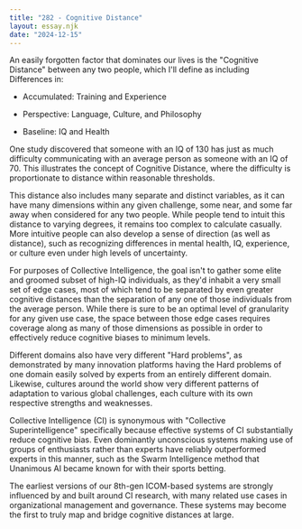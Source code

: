 ```yaml
---
title: "282 - Cognitive Distance"
layout: essay.njk
date: "2024-12-15"
---
```


An easily forgotten factor that dominates our lives is the "Cognitive Distance" between any two people, which I'll define as including Differences in:

- Accumulated: Training and Experience

- Perspective: Language, Culture, and Philosophy

- Baseline: IQ and Health

One study discovered that someone with an IQ of 130 has just as much difficulty communicating with an average person as someone with an IQ of 70. This illustrates the concept of Cognitive Distance, where the difficulty is proportionate to distance within reasonable thresholds.

This distance also includes many separate and distinct variables, as it can have many dimensions within any given challenge, some near, and some far away when considered for any two people. While people tend to intuit this distance to varying degrees, it remains too complex to calculate casually. More intuitive people can also develop a sense of direction (as well as distance), such as recognizing differences in mental health, IQ, experience, or culture even under high levels of uncertainty.

For purposes of Collective Intelligence, the goal isn't to gather some elite and groomed subset of high-IQ individuals, as they'd inhabit a very small set of edge cases, most of which tend to be separated by even greater cognitive distances than the separation of any one of those individuals from the average person. While there is sure to be an optimal level of granularity for any given use case, the space between those edge cases requires coverage along as many of those dimensions as possible in order to effectively reduce cognitive biases to minimum levels.

Different domains also have very different "Hard problems", as demonstrated by many innovation platforms having the Hard problems of one domain easily solved by experts from an entirely different domain. Likewise, cultures around the world show very different patterns of adaptation to various global challenges, each culture with its own respective strengths and weaknesses.

Collective Intelligence (CI) is synonymous with "Collective
Superintelligence" specifically because effective systems of CI substantially reduce cognitive bias. Even dominantly unconscious systems making use of groups of enthusiasts rather than experts have reliably outperformed experts in this manner, such as the Swarm Intelligence method that Unanimous AI became known for with their sports betting.

The earliest versions of our 8th-gen ICOM-based systems are strongly influenced by and built around CI research, with many related use cases in organizational management and governance. These systems may become the first to truly map and bridge cognitive distances at large.
